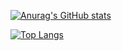 [![Anurag's GitHub stats](https://github-readme-stats.vercel.app/api?username=Ine0056&theme=nord)](https://github.com/anuraghazra/github-readme-stats)

[![Top Langs](https://github-readme-stats.vercel.app/api/top-langs/?username=Ine0056&theme=nord&hide=javascript,html,css)](https://github.com/anuraghazra/github-readme-stats)
